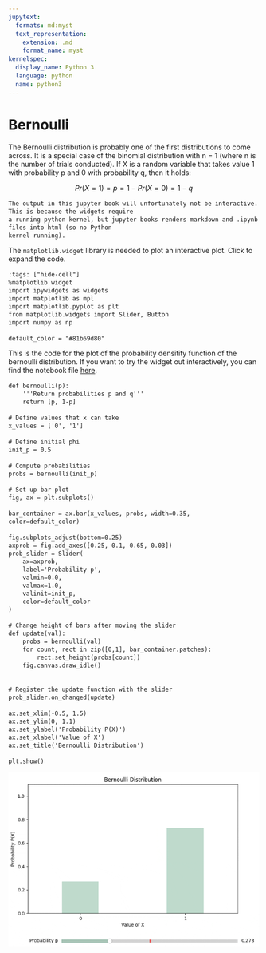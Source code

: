 ```yaml
---
jupytext:
  formats: md:myst
  text_representation:
    extension: .md
    format_name: myst
kernelspec:
  display_name: Python 3
  language: python
  name: python3
---
```

# Bernoulli
The Bernoulli distribution is probably one of the first distributions to come across. It is a special case
of the binomial distribution with n = 1 (where n is the number of trials conducted). If X is a random variable
that takes value 1 with probability p and 0 with probability q, then it holds: 

$$
Pr(X=1) = p = 1 - Pr(X=0) = 1 - q
$$

```{note}
The output in this jupyter book will unfortunately not be interactive. This is because the widgets require 
a running python kernel, but jupyter books renders markdown and .ipynb files into html (so no Python 
kernel running).
```
The `matplotlib.widget` library is needed to plot an interactive plot. Click to expand the code.

```{code-cell} ipython3
:tags: ["hide-cell"]
%matplotlib widget
import ipywidgets as widgets
import matplotlib as mpl 
import matplotlib.pyplot as plt
from matplotlib.widgets import Slider, Button
import numpy as np

default_color = "#81b69d80"
```
This is the code for the plot of the probability densitity function of the bernoulli distribution.
If you want to try the widget out interactively, you can find the notebook file [here](https://github.com/brittaao/study-sandbox/blob/main/prob-distributions/bernoulli.ipynb).
```
def bernoulli(p):
    '''Return probabilities p and q'''
    return [p, 1-p]

# Define values that x can take 
x_values = ['0', '1']

# Define initial phi 
init_p = 0.5

# Compute probabilities
probs = bernoulli(init_p)

# Set up bar plot
fig, ax = plt.subplots()

bar_container = ax.bar(x_values, probs, width=0.35, color=default_color)

fig.subplots_adjust(bottom=0.25)
axprob = fig.add_axes([0.25, 0.1, 0.65, 0.03])
prob_slider = Slider(
    ax=axprob,
    label='Probability p',
    valmin=0.0,
    valmax=1.0,
    valinit=init_p,
    color=default_color
)

# Change height of bars after moving the slider
def update(val):
    probs = bernoulli(val)
    for count, rect in zip([0,1], bar_container.patches):
        rect.set_height(probs[count])
    fig.canvas.draw_idle()


# Register the update function with the slider
prob_slider.on_changed(update)

ax.set_xlim(-0.5, 1.5)
ax.set_ylim(0, 1.1)
ax.set_ylabel('Probability P(X)')
ax.set_xlabel('Value of X')
ax.set_title('Bernoulli Distribution')

plt.show()
```

![bernoulli](./_static/bernoulli.gif)
